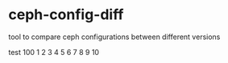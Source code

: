# ceph-config-diff
tool to compare ceph configurations between different versions

test 100 1 2 3 4 5 6 7 8 9 10
 
